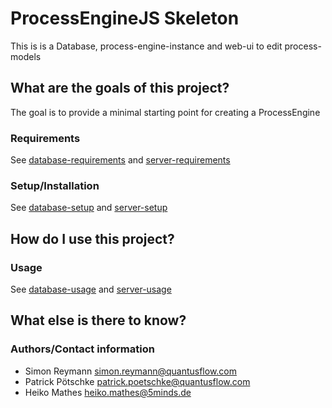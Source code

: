 # ProcessEngineJS Skeleton

This is is a Database, process-engine-instance and web-ui to edit process-models

## What are the goals of this project?

The goal is to provide a minimal starting point for creating a ProcessEngine

### Requirements

See [database-requirements](database/README.md#requirements) and [server-requirements](server/README.md#requirements)

### Setup/Installation

See [database-setup](database/README.md#setup) and [server-setup](server/README.md#setupinstallation)

## How do I use this project?

### Usage

See [database-usage](database/README.md#usage) and [server-usage](server/README.md#usage)

## What else is there to know?

### Authors/Contact information

- Simon Reymann <simon.reymann@quantusflow.com>
- Patrick Pötschke <patrick.poetschke@quantusflow.com>
- Heiko Mathes <heiko.mathes@5minds.de>
